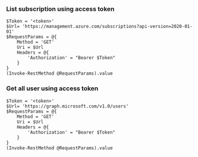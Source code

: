 ### List subscription using access token
```
$Token = '<token>'
$Url= 'https://management.azure.com/subscriptions?api-version=2020-01-01'
$RequestParams = @{
    Method = 'GET'
    Uri = $Url
    Headers = @{
        'Authorization' = "Bearer $Token"
    }
}
(Invoke-RestMethod @RequestParams).value
```

### Get all user using access token
```
$Token = '<token>'
$Url= 'https://graph.microsoft.com/v1.0/users'
$RequestParams = @{
    Method = 'GET'
    Uri = $Url
    Headers = @{
        'Authorization' = "Bearer $Token"
    }
}
(Invoke-RestMethod @RequestParams).value
```

